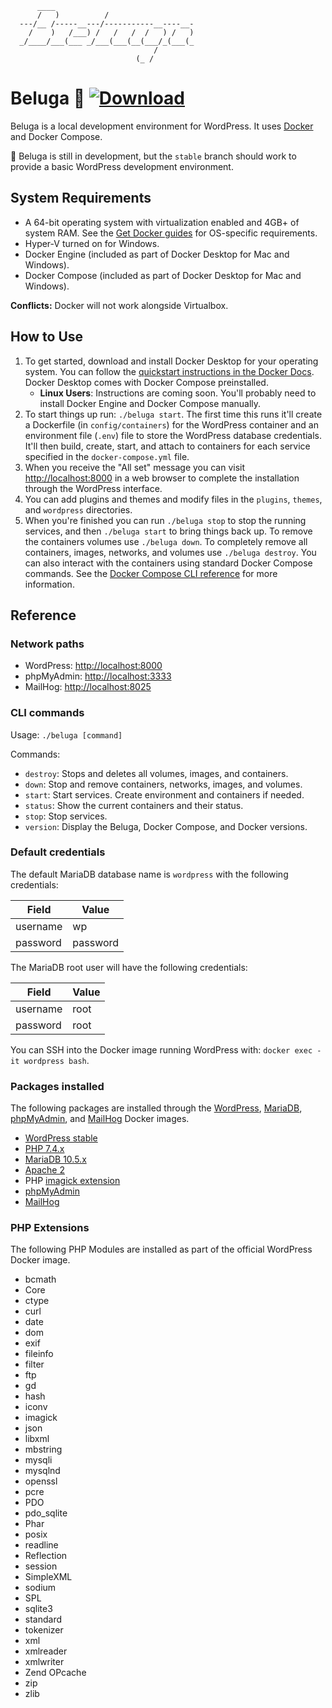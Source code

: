           ____                               
          /   )          /                   
      ---/__ /-----__---/-----------__----__-  
        /    )   /___) /   /   /  /   ) /   )  
      _/____/___(___ _/___(___(__(___/_(___(_  
                                    /        
                                (_ /         

# Beluga 🐳 [ ![Download](https://img.shields.io/github/v/release/admturner/Beluga.svg) ](https://github.com/admturner/beluga/releases/tag/v1.2.0)

Beluga is a local development environment for WordPress. It uses [Docker](https://www.docker.com/) and Docker Compose.

🚧 Beluga is still in development, but the `stable` branch should work to provide a basic WordPress development environment.

## System Requirements

- A 64-bit operating system with virtualization enabled and 4GB+ of system RAM. See the [Get Docker guides](https://docs.docker.com/get-docker/) for OS-specific requirements.
- Hyper-V turned on for Windows.
- Docker Engine (included as part of Docker Desktop for Mac and Windows).
- Docker Compose (included as part of Docker Desktop for Mac and Windows).

**Conflicts:** Docker will not work alongside Virtualbox.

## How to Use

1. To get started, download and install Docker Desktop for your operating system. You can follow the [quickstart instructions in the Docker Docs](https://docs.docker.com/get-started/). Docker Desktop comes with Docker Compose preinstalled.
    - **Linux Users**: Instructions are coming soon. You'll probably need to install Docker Engine and Docker Compose manually.
2. To start things up run: `./beluga start`. The first time this runs it'll create a Dockerfile (in `config/containers`) for the WordPress container and an environment file (`.env`) file to store the WordPress database credentials. It'll then build, create, start, and attach to containers for each service specified in the `docker-compose.yml` file.
3. When you receive the "All set" message you can visit [http://localhost:8000](http://localhost:8000) in a web browser to complete the installation through the WordPress interface.
3. You can add plugins and themes and modify files in the `plugins`, `themes`, and `wordpress` directories.
6. When you're finished you can run `./beluga stop` to stop the running services, and then `./beluga start` to bring things back up. To remove the containers volumes use `./beluga down`. To completely remove all containers, images, networks, and volumes use `./beluga destroy`. You can also interact with the containers using standard Docker Compose commands. See the [Docker Compose CLI reference](https://docs.docker.com/compose/reference/overview/) for more information.

## Reference

### Network paths

- WordPress: [http://localhost:8000](http://localhost:8000)
- phpMyAdmin: [http://localhost:3333](http://localhost:3333)
- MailHog: [http://localhost:8025](http://localhost:8025)

### CLI commands

Usage: `./beluga [command]`

Commands:

- `destroy`: Stops and deletes all volumes, images, and containers.
- `down`: Stop and remove containers, networks, images, and volumes.
- `start`: Start services. Create environment and containers if needed.
- `status`: Show the current containers and their status.
- `stop`: Stop services.
- `version`: Display the Beluga, Docker Compose, and Docker versions.

### Default credentials

The default MariaDB database name is `wordpress` with the following credentials:  

| Field    | Value        |
| -------- | ------------ |
| username | wp           |
| password | password     |

The MariaDB root user will have the following credentials:

| Field    | Value        |
| -------- | ------------ |
| username | root         |
| password | root         |

You can SSH into the Docker image running WordPress with: `docker exec -it wordpress bash`.

### Packages installed

The following packages are installed through the [WordPress](https://hub.docker.com/_/wordpress), [MariaDB](https://hub.docker.com/_/mariadb), [phpMyAdmin](https://hub.docker.com/r/phpmyadmin/phpmyadmin), and [MailHog](https://hub.docker.com/r/mailhog/mailhog) Docker images.

- [WordPress stable](https://wordpress.org/)
- [PHP 7.4.x](https://www.php.net/)
- [MariaDB 10.5.x](https://mariadb.org/)
- [Apache 2](https://httpd.apache.org/)
- PHP [imagick extension](https://pecl.php.net/package/imagick)
- [phpMyAdmin](https://www.phpmyadmin.net/)
- [MailHog](https://github.com/mailhog/MailHog)

### PHP Extensions

The following PHP Modules are installed as part of the official WordPress Docker image.

- bcmath
- Core
- ctype
- curl
- date
- dom
- exif
- fileinfo
- filter
- ftp
- gd
- hash
- iconv
- imagick
- json
- libxml
- mbstring
- mysqli
- mysqlnd
- openssl
- pcre
- PDO
- pdo_sqlite
- Phar
- posix
- readline
- Reflection
- session
- SimpleXML
- sodium
- SPL
- sqlite3
- standard
- tokenizer
- xml
- xmlreader
- xmlwriter
- Zend OPcache
- zip
- zlib
